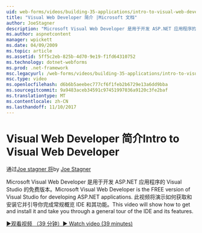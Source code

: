 ```yaml
---
uid: web-forms/videos/building-35-applications/intro-to-visual-web-developer
title: "Visual Web Developer 简介 |Microsoft 文档"
author: JoeStagner
description: "Microsoft Visual Web Developer 是用于开发 ASP.NET 应用程序的 Visual Studio 的免费版本。 此视频将演示如何获取并安装它并 t..."
ms.author: aspnetcontent
manager: wpickett
ms.date: 04/09/2009
ms.topic: article
ms.assetid: 5ff5c2eb-825b-4d70-9e19-f1fd64310752
ms.technology: dotnet-webforms
ms.prod: .net-framework
msc.legacyurl: /web-forms/videos/building-35-applications/intro-to-visual-web-developer
msc.type: video
ms.openlocfilehash: d6b6b5aeebec777cf6f1feb2b6729e13a6dd9bba
ms.sourcegitcommit: 9a9483aceb34591c97451997036a9120c3fe2baf
ms.translationtype: MT
ms.contentlocale: zh-CN
ms.lasthandoff: 11/10/2017
---
```

<a name="intro-to-visual-web-developer"></a><span data-ttu-id="4e822-104">Visual Web Developer 简介</span><span class="sxs-lookup"><span data-stu-id="4e822-104">Intro to Visual Web Developer</span></span>
====================
<span data-ttu-id="4e822-105">通过[Joe stagner 将](https://github.com/JoeStagner)</span><span class="sxs-lookup"><span data-stu-id="4e822-105">by [Joe Stagner](https://github.com/JoeStagner)</span></span>

<span data-ttu-id="4e822-106">Microsoft Visual Web Developer 是用于开发 ASP.NET 应用程序的 Visual Studio 的免费版本。</span><span class="sxs-lookup"><span data-stu-id="4e822-106">Microsoft Visual Web Developer is the FREE version of Visual Studio for developing ASP.NET applications.</span></span> <span data-ttu-id="4e822-107">此视频将演示如何获取和安装它并引导你完成常规概览 IDE 和其功能。</span><span class="sxs-lookup"><span data-stu-id="4e822-107">This video will show how to get and install it and take you through a general tour of the IDE and its features.</span></span>

[<span data-ttu-id="4e822-108">&#9654;观看视频 （39 分钟）</span><span class="sxs-lookup"><span data-stu-id="4e822-108">&#9654; Watch video (39 minutes)</span></span>](https://channel9.msdn.com/Blogs/ASP-NET-Site-Videos/intro-to-visual-web-developer)

